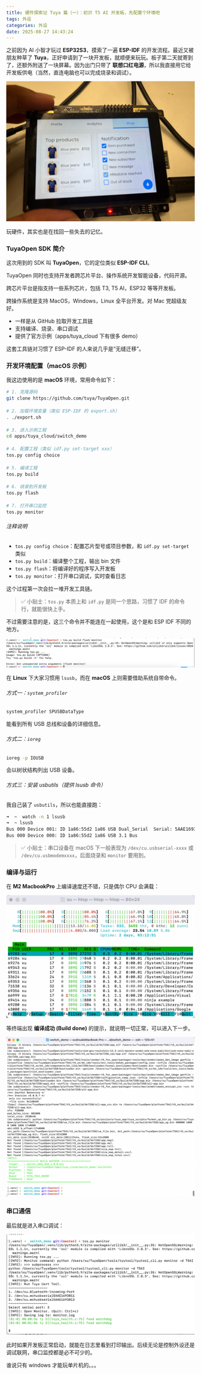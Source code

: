 ```yaml
---
title: 硬件探索记 Tuya 篇（一）：初识 T5 AI 开发板，先配置个环境吧
tags: 外设
categories: 外设
date: 2025-08-27 14:43:24
---
```


之前因为 AI 小智才玩过 **ESP32S3**，摸索了一遍 **ESP-IDF** 的开发流程。最近又被朋友种草了 **Tuya**，正好申请到了一块开发板，就顺便来玩玩。板子第二天就寄到了，还额外附送了一块屏幕。因为出门只带了 **联想口红电源**，所以我直接用它给开发板供电（当然，直连电脑也可以完成烧录和调试）。

![image-20250827231911572](https://raw.githubusercontent.com/cloudsmithy/picgo-imh/master/image-20250827231911572.png)

<!--more-->

玩硬件，其实也是在找回一些失去的记忆。

### TuyaOpen SDK 简介

这次用到的 SDK 叫 **TuyaOpen**，它的定位类似 **ESP-IDF CLI**。

TuyaOpen 同时也支持开发者跨芯片平台、操作系统开发智能设备，代码开源。

跨芯片平台是指支持一些系列芯片，包括 T3, T5 AI，ESP32 等等开发板。

跨操作系统是支持 MacOS，Windows，Linux 全平台开发。对 Mac 党超级友好。

- 一样是从 GitHub 拉取开发工具链
- 支持编译、烧录、串口调试
- 提供了官方示例（apps/tuya_cloud 下有很多 demo）

这套工具链对习惯了 ESP-IDF 的人来说几乎是“无缝迁移”。

### 开发环境配置（macOS 示例）

我这边使用的是 **macOS** 环境，常用命令如下：

```bash
# 1. 克隆源码
git clone https://github.com/tuya/TuyaOpen.git

# 2. 加载环境变量（类似 ESP-IDF 的 export.sh）
. ./export.sh

# 3. 进入示例工程
cd apps/tuya_cloud/switch_demo

# 4. 配置工程（类似 idf.py set-target xxx）
tos.py config choice

# 5. 编译工程
tos.py build

# 6. 烧录到开发板
tos.py flash

# 7. 打开串口监控
tos.py monitor
```

###### 注释说明

- `tos.py config choice`：配置芯片型号或项目参数，和 `idf.py set-target` 类似
- `tos.py build`：编译整个工程，输出 bin 文件
- `tos.py flash`：将编译好的程序写入开发板
- `tos.py monitor`：打开串口调试，实时查看日志

这个过程第一次会拉一堆开发工具链。

> ✅ 小贴士：`tos.py` 本质上和 `idf.py` 是同一个思路，习惯了 IDF 的命令行，就能很快上手。

不过需要注意的是，这三个命令并不能连在一起使用，这个是和 ESP IDF 不同的地方。

![image-20250827234004157](https://raw.githubusercontent.com/cloudsmithy/picgo-imh/master/image-20250827234004157.png)

在 **Linux** 下大家习惯用 `lsusb`，而在 **macOS** 上则需要借助系统自带命令。

###### 方式一：`system_profiler`

```bash
system_profiler SPUSBDataType
```

能看到所有 USB 总线和设备的详细信息。

###### 方式二：`ioreg`

```bash
ioreg -p IOUSB
```

会以树状结构列出 USB 设备。

###### 方式三：安装 usbutils（提供 lsusb 命令）

我自己装了 `usbutils`，所以也能直接跑：

```bash
➜  ~  watch -n 1 lsusb
➜  ~ lsusb
Bus 000 Device 001: ID 1a86:55d2 1a86 USB Dual_Serial  Serial: 5AAE169301
Bus 000 Device 000: ID 1a86:55d2 1a86 USB 3.1 Bus
```

> ✅ 小贴士：串口设备在 macOS 下一般表现为 `/dev/cu.usbserial-xxxx` 或 `/dev/cu.usbmodemxxxx`，后面烧录和 `monitor` 要用到。

### 编译与运行

在 **M2 MacbookPro** 上编译速度还不错，只是偶尔 CPU 会满载：

![ede5b62aca1c8531f3782372d587758a](https://raw.githubusercontent.com/cloudsmithy/picgo-imh/master/ede5b62aca1c8531f3782372d587758a.png)

等终端出现 **编译成功 (Build done)** 的提示，就说明一切正常，可以进入下一步。

![12891067cd795bee9559cd034766c993](https://raw.githubusercontent.com/cloudsmithy/picgo-imh/master/12891067cd795bee9559cd034766c993.png)

### 串口通信

最后就是进入串口调试：

![image-20250827231201445](https://raw.githubusercontent.com/cloudsmithy/picgo-imh/master/image-20250827231201445.png)

此时如果开发板正常启动，就能在日志里看到打印输出。后续无论是控制外设还是调试联网，串口监控都是必不可少的。

谁说只有 windows 才能玩单片机的。。。
